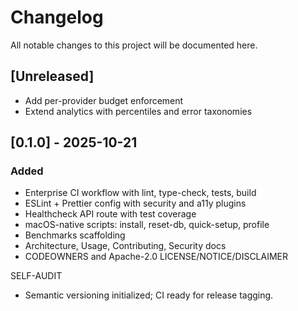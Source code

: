 # Changelog

All notable changes to this project will be documented here.

## [Unreleased]
- Add per-provider budget enforcement
- Extend analytics with percentiles and error taxonomies

## [0.1.0] - 2025-10-21
### Added
- Enterprise CI workflow with lint, type-check, tests, build
- ESLint + Prettier config with security and a11y plugins
- Healthcheck API route with test coverage
- macOS-native scripts: install, reset-db, quick-setup, profile
- Benchmarks scaffolding
- Architecture, Usage, Contributing, Security docs
- CODEOWNERS and Apache-2.0 LICENSE/NOTICE/DISCLAIMER

SELF-AUDIT
- Semantic versioning initialized; CI ready for release tagging.
